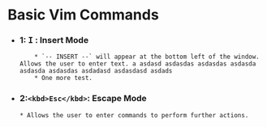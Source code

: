 # Basic Vim Commands

* ### 1: <kbd>I</kbd> : Insert Mode
          * `-- INSERT --` will appear at the bottom left of the window. Allows the user to enter text. a asdasd asdasdas asdasdas asdasda asdasda asdasdas asdadasd asdasdasd asdads
          * One more test.
* ### 2:`<kbd>Esc</kbd>`: Escape Mode
      * Allows the user to enter commands to perform further actions.
